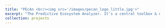 ```yaml
---
title: "PEcAn <br/><img src='/images/pecan_logo_little.jpg'>"
excerpt: "The Predictive Ecosystem Analyzer. It's a central toolbox & network for developing, diagnosing, and using ecosystem models. [Check it out](https://pecanproject.github.io/) "
collection: projects
---
```


